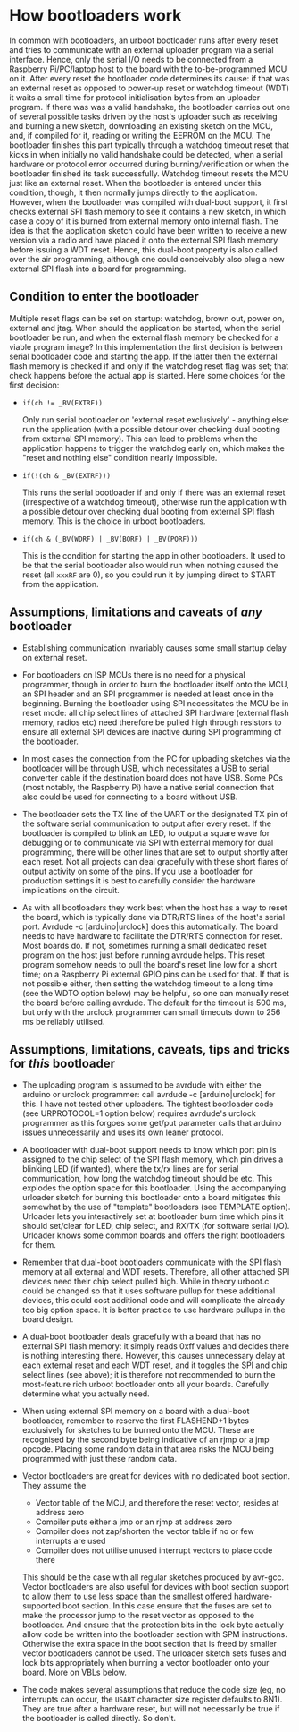# How bootloaders work

In common with bootloaders, an urboot bootloader runs after every reset and tries to communicate
with an external uploader program via a serial interface. Hence, only the serial I/O needs to be
connected from a Raspberry Pi/PC/laptop host to the board with the to-be-programmed MCU on it.
After every reset the bootloader code determines its cause: if that was an external reset as
opposed to power-up reset or watchdog timeout (WDT) it waits a small time for protocol
initialisation bytes from an uploader program. If there was was a valid handshake, the bootloader
carries out one of several possible tasks driven by the host's uploader such as receiving and
burning a new sketch, downloading an existing sketch on the MCU, and, if compiled for it, reading
or writing the EEPROM on the MCU. The bootloader finishes this part typically through a watchdog
timeout reset that kicks in when initially no valid handshake could be detected, when a serial
hardware or protocol error occurred during burning/verification or when the bootloader finished its
task successfully. Watchdog timeout resets the MCU just like an external reset. When the bootloader
is entered under this condition, though, it then normally jumps directly to the application.
However, when the bootloader was compiled with dual-boot support, it first checks external SPI
flash memory to see it contains a new sketch, in which case a copy of it is burned from external
memory onto internal flash. The idea is that the application sketch could have been written to
receive a new version via a radio and have placed it onto the external SPI flash memory before
issuing a WDT reset. Hence, this dual-boot property is also called over the air programming,
although one could conceivably also plug a new external SPI flash into a board for programming.

## Condition to enter the bootloader

Multiple reset flags can be set on startup: watchdog, brown out, power on, external and jtag.
When should the application be started, when the serial bootloader be run, and when the external
flash memory be checked for a viable program image? In this implementation the first decision is
between serial bootloader code and starting the app. If the latter then the external flash
memory is checked if and only if the watchdog reset flag was set; that check happens before the
actual app is started. Here some choices for the first decision:

 - `if(ch != _BV(EXTRF))`

   Only run serial bootloader on 'external reset exclusively' - anything else: run the application
   (with a possible detour over checking dual booting from external SPI memory). This can lead to
   problems when the application happens to trigger the watchdog early on, which makes the "reset
   and nothing else" condition nearly impossible.

 - `if(!(ch & _BV(EXTRF)))`

   This runs the serial bootloader if and only if there was an external reset (irrespective of a
   watchdog timeout), otherwise run the application with a possible detour over checking dual
   booting from external SPI flash memory. This is the choice in urboot bootloaders.

 - `if(ch & (_BV(WDRF) | _BV(BORF) | _BV(PORF)))`

   This is the condition for starting the app in other bootloaders. It used to be that the serial
   bootloader also would run when nothing caused the reset (all `xxxRF` are 0), so you could run it
   by jumping direct to START from the application.

## Assumptions, limitations and caveats of *any* bootloader

  - Establishing communication invariably causes some small startup delay on external reset.

  - For bootloaders on ISP MCUs there is no need for a physical programmer, though in order to
    burn the bootloader itself onto the MCU, an SPI header and an SPI programmer is needed at
    least once in the beginning. Burning the bootloader using SPI necessitates the MCU be in
    reset mode: all chip select lines of attached SPI hardware (external flash memory, radios
    etc) need therefore be pulled high through resistors to ensure all external SPI devices are
    inactive during SPI programming of the bootloader.

  - In most cases the connection from the PC for uploading sketches via the bootloader will be
    through USB, which necessitates a USB to serial converter cable if the destination board
    does not have USB. Some PCs (most notably, the Raspberry Pi) have a native serial connection
    that also could be used for connecting to a board without USB.

  - The bootloader sets the TX line of the UART or the designated TX pin of the software serial
    communication to output after every reset. If the bootloader is compiled to blink an LED, to
    output a square wave for debugging or to communicate via SPI with external memory for dual
    programming, there will be other lines that are set to output shortly after each reset. Not
    all projects can deal gracefully with these short flares of output activity on some of the
    pins. If you use a bootloader for production settings it is best to carefully consider the
    hardware implications on the circuit.

  - As with all bootloaders they work best when the host has a way to reset the board, which is
    typically done via DTR/RTS lines of the host's serial port. Avrdude -c [arduino|urclock]
    does this automatically. The board needs to have hardware to facilitate the DTR/RTS
    connection for reset. Most boards do. If not, sometimes running a small dedicated reset
    program on the host just before running avrdude helps. This reset program somehow needs to
    pull the board's reset line low for a short time; on a Raspberry Pi external GPIO pins can
    be used for that. If that is not possible either, then setting the watchdog timeout to a
    long time (see the WDTO option below) may be helpful, so one can manually reset the board
    before calling avrdude. The default for the timeout is 500 ms, but only with the urclock
    programmer can small timeouts down to 256 ms be reliably utilised.


## Assumptions, limitations, caveats, tips and tricks for *this* bootloader

  - The uploading program is assumed to be avrdude with either the arduino or urclock
    programmer: call avrdude -c [arduino|urclock] for this. I have not tested other uploaders.
    The tightest bootloader code (see URPROTOCOL=1 option below) requires avrdude's urclock
    programmer as this forgoes some get/put parameter calls that arduino issues unnecessarily
    and uses its own leaner protocol.

  - A bootloader with dual-boot support needs to know which port pin is assigned to the chip
    select of the SPI flash memory, which pin drives a blinking LED (if wanted), where the tx/rx
    lines are for serial communication, how long the watchdog timeout should be etc. This
    explodes the option space for this bootloader. Using the accompanying urloader sketch for
    burning this bootloader onto a board mitigates this somewhat by the use of "template"
    bootloaders (see TEMPLATE option). Urloader lets you interactively set at bootloader burn
    time which pins it should set/clear for LED, chip select, and RX/TX (for software serial
    I/O). Urloader knows some common boards and offers the right bootloaders for them.

  - Remember that dual-boot bootloaders communicate with the SPI flash memory at all external
    and WDT resets. Therefore, all other attached SPI devices need their chip select pulled
    high. While in theory urboot.c could be changed so that it uses software pullup for these
    additional devices, this could cost additional code and will complicate the already too big
    option space. It is better practice to use hardware pullups in the board design.

  - A dual-boot bootloader deals gracefully with a board that has no external SPI flash memory:
    it simply reads 0xff values and decides there is nothing interesting there. However, this
    causes unnecessary delay at each external reset and each WDT reset, and it toggles the SPI
    and chip select lines (see above); it is therefore not recommended to burn the most-feature
    rich urboot bootloader onto all your boards. Carefully determine what you actually need.

  - When using external SPI memory on a board with a dual-boot bootloader, remember to reserve
    the first FLASHEND+1 bytes exclusively for sketches to be burned onto the MCU. These are
    recognised by the second byte being indicative of an rjmp or a jmp opcode. Placing  some
    random data in that area risks the MCU being programmed with just these random data.

  - Vector bootloaders are great for devices with no dedicated boot section. They assume the
      + Vector table of the MCU, and therefore the reset vector, resides at address zero
      + Compiler puts either a jmp or an rjmp at address zero
      + Compiler does not zap/shorten the vector table if no or few interrupts are used
      + Compiler does not utilise unused interrupt vectors to place code there

    This should be the case with all regular sketches produced by avr-gcc. Vector bootloaders are
    also useful for devices with boot section support to allow them to use less space than the
    smallest offered hardware-supported boot section. In this case ensure that the fuses are set to
    make the processor jump to the reset vector as opposed to the bootloader. And ensure that the
    protection bits in the lock byte actually allow code be written into the bootloader section
    with SPM instructions. Otherwise the extra space in the boot section that is freed by smaller
    vector bootloaders cannot be used. The urloader sketch sets fuses and lock bits appropriately
    when burning a vector bootloader onto your board. More on VBLs below.

  - The code makes several assumptions that reduce the code size (eg, no interrupts can occur, the `USART`
    character size register defaults to 8N1). They are true after a hardware reset, but will not
    necessarily be true if the bootloader is called directly. So don't.

